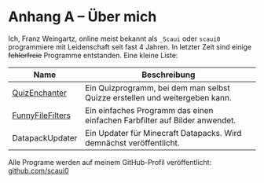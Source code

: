 # Anhang A – Über mich

Ich, Franz Weingartz, online meist bekannt als `_Scaui` oder `scaui0` programmiere mit Leidenschaft seit fast 4 Jahren.
In letzter Zeit sind einige ~~fehlerfreie~~ Programme entstanden. Eine kleine Liste:

| Name                                                     | Beschreibung                                                                |
|----------------------------------------------------------|-----------------------------------------------------------------------------|
| [QuizEnchanter](https://github.com/scaui0/QuizEnchanter) | Ein Quizprogramm, bei dem man selbst Quizze erstellen und weitergeben kann. |
| [FunnyFileFilters](https://github.com/scaui0/images)     | Ein einfaches Programm das einen einfachen Farbfilter auf Bilder anwendet.  |
| DatapackUpdater                                          | Ein Updater für Minecraft Datapacks. Wird demnächst veröffentlicht.         |

Alle Programe werden auf meinem GitHub-Profil veröffentlicht: [github.com/scaui0](https://github.com/scaui0)
